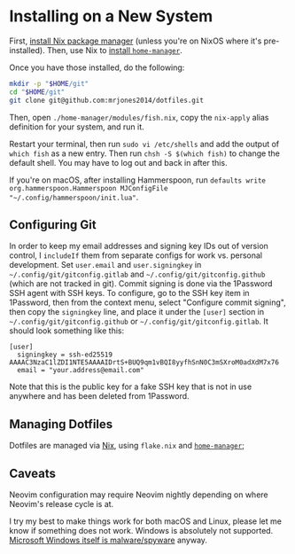 # Installing on a New System

First, [install Nix package manager](https://nixos.org/download.html#download-nix) (unless you're on NixOS where it's pre-installed).
Then, use Nix to [install `home-manager`](https://nix-community.github.io/home-manager/index.html#ch-installation).

Once you have those installed, do the following:

```bash
mkdir -p "$HOME/git"
cd "$HOME/git"
git clone git@github.com:mrjones2014/dotfiles.git
```

Then, open `./home-manager/modules/fish.nix`, copy the `nix-apply` alias definition for your system, and run it.

Restart your terminal, then run `sudo vi /etc/shells` and add the output of `which fish` as a new entry. Then run `chsh -S $(which fish)`
to change the default shell. You may have to log out and back in after this.

If you're on macOS, after installing Hammerspoon, run `defaults write org.hammerspoon.Hammerspoon MJConfigFile "~/.config/hammerspoon/init.lua"`.

## Configuring Git

In order to keep my email addresses and signing key IDs out of version control, I `includeIf` them from separate
configs for work vs. personal development. Set `user.email` and `user.signingkey` in `~/.config/git/gitconfig.gitlab`
and `~/.config/git/gitconfig.github` (which are not tracked in git). Commit signing is done via the 1Password SSH
agent with SSH keys. To configure, go to the SSH key item in 1Password, then from the context menu, select
"Configure commit signing", then copy the `signingkey` line, and place it under the `[user]` section in
`~/.config/git/gitconfig.github` or `~/.config/git/gitconfig.gitlab`. It should look something like this:

```gitconfig
[user]
  signingkey = ssh-ed25519 AAAAC3NzaC1lZDI1NTE5AAAAIDrtS+BUQ9qm1vBQI8yyfhSnN0C3mSXroM0adXdM7x76
  email = "your.address@email.com"
```

Note that this is the public key for a fake SSH key that is not in use anywhere and has been deleted from 1Password.

## Managing Dotfiles

Dotfiles are managed via [Nix](https://nixos.org/), using `flake.nix` and [`home-manager`](https://github.com/nix-community/home-manager);

## Caveats

Neovim configuration may require Neovim nightly depending on where Neovim's release cycle is at.

I try my best to make things work for both macOS and Linux, please let me know if something does not work.
Windows is absolutely not supported. [Microsoft Windows itself is malware/spyware](https://www.gnu.org/proprietary/malware-microsoft.html) anyway.
